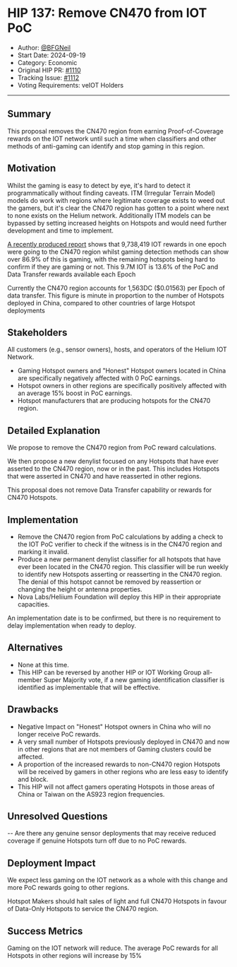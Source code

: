 # HIP 137: Remove CN470 from IOT PoC

- Author: [@BFGNeil](https://github.com/BFGNeil)
- Start Date: 2024-09-19
- Category: Economic
- Original HIP PR: [#1110](https://github.com/helium/HIP/pull/1110)
- Tracking Issue: [#1112](https://github.com/helium/HIP/issues/1112)
- Voting Requirements: veIOT Holders

---

## Summary

This proposal removes the CN470 region from earning Proof-of-Coverage rewards on the IOT network until such a time when classifiers and other methods of anti-gaming can identify and stop gaming in this region.

## Motivation

Whilst the gaming is easy to detect by eye, it's hard to detect it programmatically without finding caveats. ITM (Irregular Terrain Model) models do work with regions where legitimate coverage exists to weed out the gamers, but it's clear the CN470 region has gotten to a point where next to none exists on the Helium network. Additionally ITM models can be bypassed by setting increased heights on Hotspots and would need further development and time to implement.

[A recently produced report](files/0137/cn470-gaming.pdf) shows that 9,738,419 IOT rewards in one epoch were going to the CN470 region whilst gaming detection methods can show over 86.9% of this is gaming, with the remaining hotspots being hard to confirm if they are gaming or not. This 9.7M IOT is 13.6% of the PoC and Data Transfer rewards available each Epoch

Currently the CN470 region accounts for 1,563DC ($0.01563) per Epoch of data transfer. This figure is minute in proportion to the number of Hotspots deployed in China, compared to other countries of large Hotspot deployments

## Stakeholders

All customers (e.g., sensor owners), hosts, and operators of the Helium IOT Network. 
- Gaming Hotspot owners and "Honest" Hotspot owners located in China are specifically negatively affected with 0 PoC earnings.
- Hotspot owners in other regions are specifically positively affected with an average 15% boost in PoC earnings.
- Hotspot manufacturers that are producing hotspots for the CN470 region.

## Detailed Explanation

We propose to remove the CN470 region from PoC reward calculations.

We then propose a new denylist focused on any Hotspots that have ever asserted to the CN470 region, now or in the past.  This includes Hotspots that were asserted in CN470 and have reasserted in other regions.

This proposal does not remove Data Transfer capability or rewards for CN470 Hotspots. 

## Implementation

- Remove the CN470 region from PoC calculations by adding a check to the IOT PoC verifier to check if the witness is in the CN470 region and marking it invalid.
- Produce a new permanent denylist classifier for all hotspots that have ever been located in the CN470 region.
  This classifier will be run weekly to identify new Hotspots asserting or reasserting in the CN470 region.
  The denial of this hotspot cannot be removed by reassertion or changing the height or antenna properties.
- Nova Labs/Heliium Foundation will deploy this HIP in their appropriate capacities.

An implementation date is to be confirmed, but there is no requirement to delay implementation when ready to deploy.

## Alternatives

- None at this time.
- This HIP can be reversed by another HIP or IOT Working Group all-member Super Majority vote, if a new gaming identification classifier is identified as implementable that will be effective.

## Drawbacks

- Negative Impact on "Honest" Hotspot owners in China who will no longer receive PoC rewards.
- A very small number of Hotspots previously deployed in CN470 and now in other regions that are not members of Gaming clusters could be affected.
- A proportion of the increased rewards to non-CN470 region Hotspots will be received by gamers in other regions who are less easy to identify and block.
- This HIP will not affect gamers operating Hotspots in those areas of China or Taiwan on the AS923 region frequencies.

## Unresolved Questions

-- Are there any genuine sensor deployments that may receive reduced coverage if genuine Hotspots turn off due to no PoC rewards. 

## Deployment Impact

We expect less gaming on the IOT network as a whole with this change and more PoC rewards going to other regions.

Hotspot Makers should halt sales of light and full CN470 Hotspots in favour of Data-Only Hotspots to service the CN470 region.

## Success Metrics

Gaming on the IOT network will reduce.
The average PoC rewards for all Hotspots in other regions will increase by 15%
